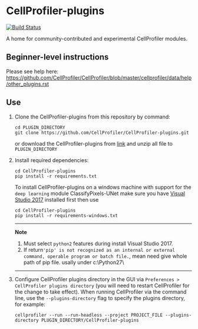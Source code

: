 CellProfiler-plugins
====================
[![Build Status](https://travis-ci.org/CellProfiler/CellProfiler-plugins.svg?branch=master)](https://travis-ci.org/CellProfiler/CellProfiler-plugins)

A home for community-contributed and experimental CellProfiler modules. 

## Beginner-level instructions
Please see help here: https://github.com/CellProfiler/CellProfiler/blob/master/cellprofiler/data/help/other_plugins.rst

## Use
1. Clone the CellProfiler-plugins from this repository by command:
    ```
    cd PLUGIN_DIRECTORY
    git clone https://github.com/CellProfiler/CellProfiler-plugins.git
    ```
    or download the CellProfiler-plugins from [link](https://github.com/CellProfiler/CellProfiler-plugins/archive/master.zip) and unzip all file to `PLUGIN_DIRECTORY`

1. Install required dependencies:
	```
	cd CellProfiler-plugins
	pip install -r requirements.txt
	```

    To install CellProfiler-plugins on a windows machine with support for the `deep learning` module ClassifyPixels-UNet make sure you have [Visual Studio 2017](https://visualstudio.microsoft.com/downloads/) installed first then use
    ```
    cd CellProfiler-plugins
    pip install -r requirements-windows.txt
    ```
    
    ---
    **Note**
    1. Must select `python2` features during install Visual Studio 2017.
    1. If return`'pip' is not recognized as an internal or external command, operable program or batch file.`, mean need give whole path of pip file. usally under c:\\Python27\\
    ---

1. Configure CellProfiler plugins directory in the GUI via `Preferences > CellProfiler plugins directory` (you will need to restart CellProfiler for the change to take effect). When running CellProfiler via the command line, use the `--plugins-directory` flag to specify the plugins directory, for example:
    ```
    cellprofiler --run --run-headless --project PROJECT_FILE --plugins-directory PLUGIN_DIRECTORY/CellProfiler-plugins
    ```
